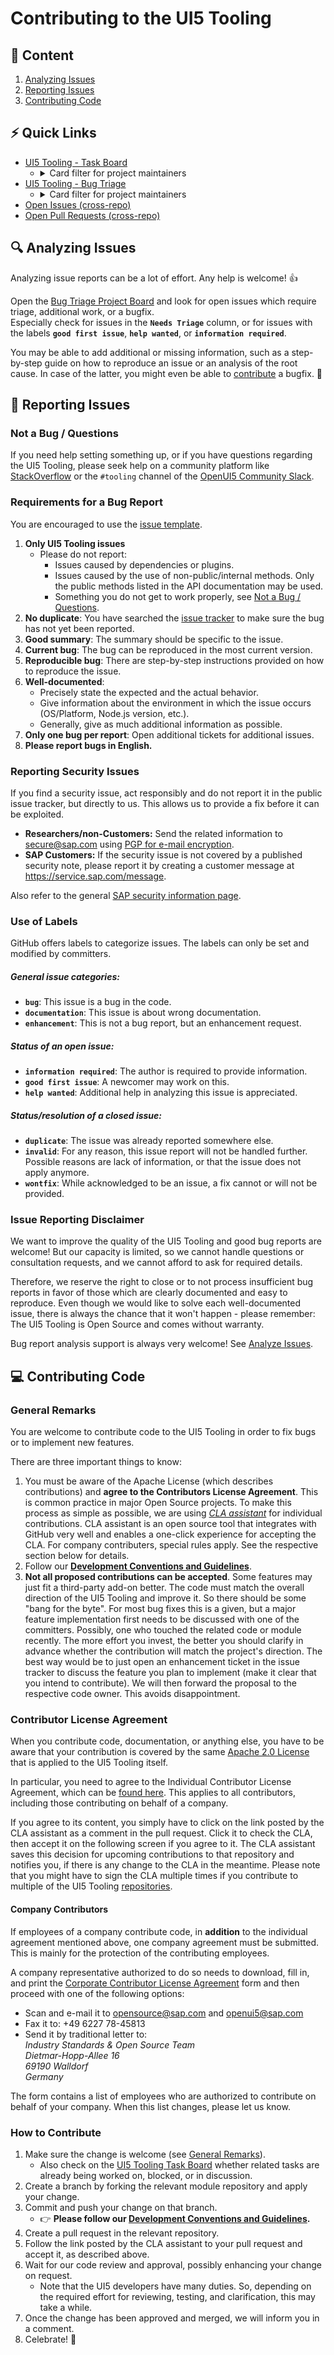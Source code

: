 # Contributing to the UI5 Tooling
## 📖 Content
 1. [Analyzing Issues](#-analyzing-issues)
 2. [Reporting Issues](#-reporting-issues)
 3. [Contributing Code](#-contributing-code)

## ⚡️ Quick Links
- [UI5 Tooling - Task Board](https://github.com/orgs/SAP/projects/1)
  + <details>
    <summary>Card filter for project maintainers</summary>
    <p>

    ```
    is:open repo:SAP/ui5-tooling repo:SAP/ui5-cli repo:SAP/ui5-logger repo:SAP/ui5-project repo:SAP/ui5-server repo:SAP/ui5-builder repo:SAP/ui5-fs sort:updated-desc -label:enhancement -label:documentation -label:dependencies -label:RFC
    ```

    </p>
    </details>
- [UI5 Tooling - Bug Triage](https://github.com/orgs/SAP/projects/2)
  + <details>
    <summary>Card filter for project maintainers</summary>
    <p>

    ```
    is:open repo:SAP/ui5-tooling repo:SAP/ui5-cli repo:SAP/ui5-logger repo:SAP/ui5-project repo:SAP/ui5-server repo:SAP/ui5-builder repo:SAP/ui5-fs sort:updated-desc -label:dependencies
    ```

    </p>
    </details>
- [Open Issues (cross-repo)](https://github.com/issues?utf8=%E2%9C%93&q=is%3Aopen+is%3Aissue+repo%3ASAP%2Fui5-tooling+repo%3ASAP%2Fui5-cli+repo%3ASAP%2Fui5-logger+repo%3ASAP%2Fui5-project+repo%3ASAP%2Fui5-server+repo%3ASAP%2Fui5-builder+repo%3ASAP%2Fui5-fs)
- [Open Pull Requests (cross-repo)](https://github.com/pulls?utf8=%E2%9C%93&q=is%3Aopen+is%3Apr+repo%3ASAP%2Fui5-tooling+repo%3ASAP%2Fui5-cli+repo%3ASAP%2Fui5-logger+repo%3ASAP%2Fui5-project+repo%3ASAP%2Fui5-server+repo%3ASAP%2Fui5-builder+repo%3ASAP%2Fui5-fs)

## 🔍 Analyzing Issues
Analyzing issue reports can be a lot of effort. Any help is welcome! 👍

Open the [Bug Triage Project Board](https://github.com/orgs/SAP/projects/2) and look for open issues which require triage, additional work, or a bugfix.  
Especially check for issues in the **`Needs Triage`** column, or for issues with the labels **`good first issue`**, **`help wanted`**, or **`information required`**.

You may be able to add additional or missing information, such as a step-by-step guide on how to reproduce an issue or an analysis of the root cause. In case of the latter, you might even be able to [contribute](#-contributing-code) a bugfix. 🙌

## 📝 Reporting Issues
### Not a Bug / Questions
If you need help setting something up, or if you have questions regarding the UI5 Tooling, please seek help on a community platform like [StackOverflow](http://stackoverflow.com/questions/tagged/ui5-tooling) or the `#tooling` channel of the [OpenUI5 Community Slack](https://slackui5invite.herokuapp.com).

### Requirements for a Bug Report
You are encouraged to use the [issue template](ISSUE_TEMPLATE.md).

1. **Only UI5 Tooling issues**
    * Please do not report:
        * Issues caused by dependencies or plugins.
        * Issues caused by the use of non-public/internal methods. Only the public methods listed in the API documentation may be used.
        * Something you do not get to work properly, see [Not a Bug / Questions](#not-a-bug--questions).
2. **No duplicate**: You have searched the [issue tracker](https://github.com/issues?utf8=%E2%9C%93&q=is%3Aopen+is%3Aissue+repo%3ASAP%2Fui5-tooling+repo%3ASAP%2Fui5-cli+repo%3ASAP%2Fui5-logger+repo%3ASAP%2Fui5-project+repo%3ASAP%2Fui5-server+repo%3ASAP%2Fui5-builder+repo%3ASAP%2Fui5-fs) to make sure the bug has not yet been reported.
3. **Good summary**: The summary should be specific to the issue.
4. **Current bug**: The bug can be reproduced in the most current version.
5. **Reproducible bug**: There are step-by-step instructions provided on how to reproduce the issue.
6. **Well-documented**:
    * Precisely state the expected and the actual behavior.
    * Give information about the environment in which the issue occurs (OS/Platform, Node.js version, etc.).
    * Generally, give as much additional information as possible.
8. **Only one bug per report**: Open additional tickets for additional issues.
9. **Please report bugs in English.**

### Reporting Security Issues
If you find a security issue, act responsibly and do not report it in the public issue tracker, but directly to us. This allows us to provide a fix before it can be exploited.

- **Researchers/non-Customers:** Send the related information to secure@sap.com using [PGP for e-mail encryption](http://global.sap.com/pc/security/keyblock.txt).  
- **SAP Customers:** If the security issue is not covered by a published security note, please report it by creating a customer message at https://service.sap.com/message.

Also refer to the general [SAP security information page](https://www.sap.com/corporate/en/company/security.html).

### Use of Labels
GitHub offers labels to categorize issues. The labels can only be set and modified by committers.

##### General issue categories:
* **`bug`**: This issue is a bug in the code.
* **`documentation`**: This issue is about wrong documentation.
* **`enhancement`**: This is not a bug report, but an enhancement request.

##### Status of an open issue:
* **`information required`**: The author is required to provide information.
* **`good first issue`**: A newcomer may work on this.
* **`help wanted`**: Additional help in analyzing this issue is appreciated.

##### Status/resolution of a closed issue:
* **`duplicate`**: The issue was already reported somewhere else.
* **`invalid`**: For any reason, this issue report will not be handled further. Possible reasons are lack of information, or that the issue does not apply anymore.
* **`wontfix`**: While acknowledged to be an issue, a fix cannot or will not be provided.

### Issue Reporting Disclaimer
We want to improve the quality of the UI5 Tooling and good bug reports are welcome! But our capacity is limited, so we cannot handle questions or consultation requests, and we cannot afford to ask for required details.

Therefore, we reserve the right to close or to not process insufficient bug reports in favor of those which are clearly documented and easy to reproduce. Even though we would like to solve each well-documented issue, there is always the chance that it won't happen - please remember: The UI5 Tooling is Open Source and comes without warranty.

Bug report analysis support is always very welcome! See [Analyze Issues](#-analyzing-issues).

## 💻 Contributing Code
### General Remarks
You are welcome to contribute code to the UI5 Tooling in order to fix bugs or to implement new features.

There are three important things to know:

1. You must be aware of the Apache License (which describes contributions) and **agree to the Contributors License Agreement**. This is common practice in major Open Source projects. To make this process as simple as possible, we are using *[CLA assistant](https://cla-assistant.io/)* for individual contributions. CLA assistant is an open source tool that integrates with GitHub very well and enables a one-click experience for accepting the CLA. For company contributers, special rules apply. See the respective section below for details.
2. Follow our **[Development Conventions and Guidelines](docs/Guidelines.md)**.
3. **Not all proposed contributions can be accepted**. Some features may just fit a third-party add-on better. The code must match the overall direction of the UI5 Tooling and improve it. So there should be some "bang for the byte". For most bug fixes this is a given, but a major feature implementation first needs to be discussed with one of the committers. Possibly, one who touched the related code or module recently. The more effort you invest, the better you should clarify in advance whether the contribution will match the project's direction. The best way would be to just open an enhancement ticket in the issue tracker to discuss the feature you plan to implement (make it clear that you intend to contribute). We will then forward the proposal to the respective code owner. This avoids disappointment.

### Contributor License Agreement
When you contribute code, documentation, or anything else, you have to be aware that your contribution is covered by the same [Apache 2.0 License](http://www.apache.org/licenses/LICENSE-2.0) that is applied to the UI5 Tooling itself.

In particular, you need to agree to the Individual Contributor License Agreement, which can be [found here](https://gist.github.com/CLAassistant/bd1ea8ec8aa0357414e8). This applies to all contributors, including those contributing on behalf of a company.

If you agree to its content, you simply have to click on the link posted by the CLA assistant as a comment in the pull request. Click it to check the CLA, then accept it on the following screen if you agree to it. The CLA assistant saves this decision for upcoming contributions to that repository and notifies you, if there is any change to the CLA in the meantime. Please note that you might have to sign the CLA multiple times if you contribute to multiple of the UI5 Tooling [repositories](./README.md#modules).

#### Company Contributors
If employees of a company contribute code, in **addition** to the individual agreement mentioned above, one company agreement must be submitted. This is mainly for the protection of the contributing employees.

A company representative authorized to do so needs to download, fill in, and print the [Corporate Contributor License Agreement](/docs/SAP%20Corporate%20Contributor%20License%20Agreement.pdf) form and then proceed with one of the following options:

- Scan and e-mail it to [opensource@sap.com](mailto:opensource@sap.com) and [openui5@sap.com](mailto:openui5@sap.com)
- Fax it to: +49 6227 78-45813
- Send it by traditional letter to:  
  *Industry Standards & Open Source Team*  
  *Dietmar-Hopp-Allee 16*  
  *69190 Walldorf*  
  *Germany*

The form contains a list of employees who are authorized to contribute on behalf of your company. When this list changes, please let us know.

### How to Contribute
1. Make sure the change is welcome (see [General Remarks](#general-remarks)).
    - Also check on the [UI5 Tooling Task Board](https://github.com/orgs/SAP/projects/1) whether related tasks are already being worked on, blocked, or in discussion.
1. Create a branch by forking the relevant module repository and apply your change.
1. Commit and push your change on that branch.
    - 👉 **Please follow our [Development Conventions and Guidelines](docs/Guidelines.md).**
1. Create a pull request in the relevant repository.
1. Follow the link posted by the CLA assistant to your pull request and accept it, as described above.
1. Wait for our code review and approval, possibly enhancing your change on request.
    - Note that the UI5 developers have many duties. So, depending on the required effort for reviewing, testing, and clarification, this may take a while.
1. Once the change has been approved and merged, we will inform you in a comment.
1. Celebrate! 🎉

